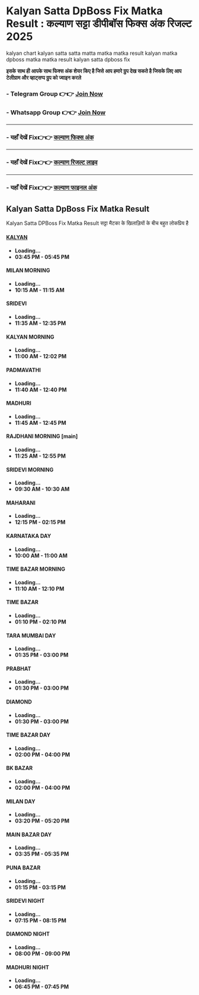 # Kalyan Satta DpBoss Fix Matka Result : कल्याण सट्टा डीपीबॉस फिक्स अंक रिजल्ट 2025

kalyan chart kalyan satta satta matta matka matka result kalyan matka dpboss matka matka result kalyan satta dpboss fix

**इसके साथ ही आपके साथ फिक्स अंक शेयर किए है जिसे आप हमारे ग्रुप देख सकते है जिसके लिए आप टेलीग्राम और व्हाट्सप्प ग्रुप को ज्वाइन करले**

###  - Telegram  Group 👉👉 [Join Now](https://t.me/Hindiupdate201) 

###  - Whatsapp Group 👉👉 [Join Now](https://whatsapp.com/channel/0029Vay2FudAzNbmVl8KtW14) 

---

###  - यहाँ देखें Fix👉👉 [कल्याण फिक्स अंक](https://kalyan-chart-fix.hindipanti.in/dpboss-satta-matka-result-1/) 
---

### - यहाँ देखें Fix👉👉 [कल्याण रिजल्ट लाइव ](https://www.google.com/search?q=hindipanti+in+kalyan+fix) 
---

### - यहाँ देखें Fix👉👉 [कल्याण फाइनल अंक](https://kalyan-chart-fix.hindipanti.in/dpboss-satta-matka-result-1/) 


## Kalyan Satta DpBoss Fix Matka Result
Kalyan Satta DPBoss Fix Matka Result सट्टा मैटका के खिलाड़ियों के बीच बहुत लोकप्रिय है 

#### [KALYAN](https://github.com/sridevi-chart-dpboss-satta-matka-143)
- **Loading...**
- **03:45 PM - 05:45 PM**

#### MILAN MORNING
- **Loading...**
- **10:15 AM - 11:15 AM**

#### SRIDEVI
- **Loading...**
- **11:35 AM - 12:35 PM**

#### KALYAN MORNING
- **Loading...**
- **11:00 AM - 12:02 PM**

#### PADMAVATHI
- **Loading...**
- **11:40 AM - 12:40 PM**

#### MADHURI
- **Loading...**
- **11:45 AM - 12:45 PM**

#### RAJDHANI MORNING [main]
- **Loading...**
- **11:25 AM - 12:55 PM**

#### SRIDEVI MORNING
- **Loading...**
- **09:30 AM - 10:30 AM**

#### MAHARANI
- **Loading...**
- **12:15 PM - 02:15 PM**

#### KARNATAKA DAY
- **Loading...**
- **10:00 AM - 11:00 AM**

#### TIME BAZAR MORNING
- **Loading...**
- **11:10 AM - 12:10 PM**

#### TIME BAZAR
- **Loading...**
- **01:10 PM - 02:10 PM**

#### TARA MUMBAI DAY
- **Loading...**
- **01:35 PM - 03:00 PM**

#### PRABHAT
- **Loading...**
- **01:30 PM - 03:00 PM**

#### DIAMOND
- **Loading...**
- **01:30 PM - 03:00 PM**

#### TIME BAZAR DAY
- **Loading...**
- **02:00 PM - 04:00 PM**

#### BK BAZAR
- **Loading...**
- **02:00 PM - 04:00 PM**

#### MILAN DAY
- **Loading...**
- **03:20 PM - 05:20 PM**

#### MAIN BAZAR DAY
- **Loading...**
- **03:35 PM - 05:35 PM**

#### PUNA BAZAR
- **Loading...**
- **01:15 PM - 03:15 PM**

#### SRIDEVI NIGHT
- **Loading...**
- **07:15 PM - 08:15 PM**

#### DIAMOND NIGHT
- **Loading...**
- **08:00 PM - 09:00 PM**

#### MADHURI NIGHT
- **Loading...**
- **06:45 PM - 07:45 PM**
